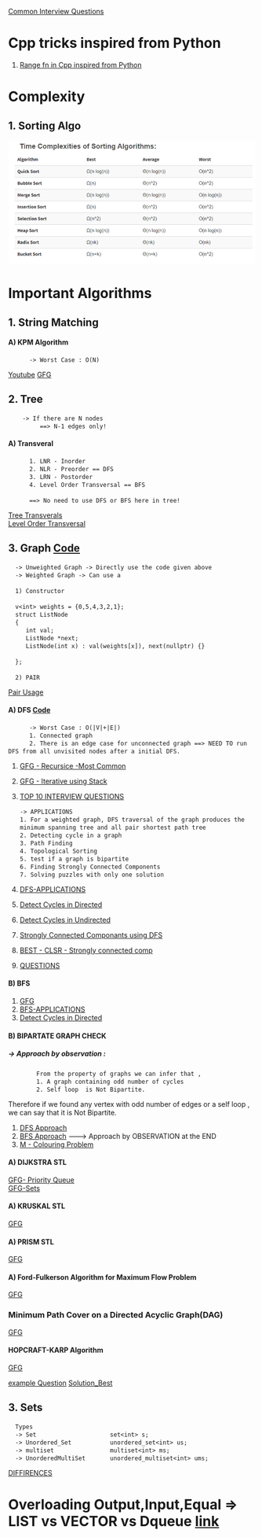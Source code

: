 [Common Interview Questions](https://www.geeksforgeeks.org/top-10-algorithms-in-interview-questions/?ref=rp)
# Cpp tricks inspired from Python
1. [Range fn in Cpp inspired from Python](http://shishtpal.blogspot.com/2015/01/range-function-in-c-inspired-from-python.html#:~:text=range()%20function%20in%20C%2B%2B%20%3A%20Inspired%20from%20Python,-%23%20What%20is%20range&text=%23%20A%20sequence%20of%20numbers%20from,\)%2C%20and%20optional%20step%20parameter.&text=%23%20You%20are%20not%20limited%20to,float%20(%20*%20)%20data%20type.)
# Complexity

## 1. Sorting Algo  
![](Quick_References/Sorting_Complexity.PNG)  

# Important Algorithms

## 1. String Matching
  
  #### A) KPM Algorithm
          -> Worst Case : O(N)
   [Youtube](https://www.youtube.com/watch?v=V5-7GzOfADQ)
   [GFG](https://www.geeksforgeeks.org/kmp-algorithm-for-pattern-searching/)

## 2. Tree
        -> If there are N nodes
             ==> N-1 edges only!
  #### A) Transveral
          1. LNR - Inorder
          2. NLR - Preorder == DFS
          3. LRN - Postorder
          4. Level Order Transversal == BFS
          
          ==> No need to use DFS or BFS here in tree!
   [Tree Transverals](https://www.geeksforgeeks.org/tree-traversals-inorder-preorder-and-postorder/)  
   [Level Order Transversal](https://www.geeksforgeeks.org/level-order-tree-traversal/)

## 3. Graph  [Code](https://github.com/AbhinavKoul/Coding_Questions_Solutions/blob/b91ac7d86a5f4872668b5f3b49d6eeb925c24b94/Implementations/Graphs/GRAPH(better%20implementation).cpp)
      
      -> Unweighted Graph -> Directly use the code given above
      -> Weighted Graph -> Can use a 
      
      1) Constructor     
      
      v<int> weights = {0,5,4,3,2,1};
      struct ListNode 
      {
         int val;
         ListNode *next;     
         ListNode(int x) : val(weights[x]), next(nullptr) {}

      };
      
      2) PAIR
  [Pair Usage](https://www.geeksforgeeks.org/graph-implementation-using-stl-for-competitive-programming-set-2-weighted-graph/)
  
  #### A) DFS  [Code](https://github.com/AbhinavKoul/Coding_Questions_Solutions/blob/b91ac7d86a5f4872668b5f3b49d6eeb925c24b94/Implementations/Graphs/GRAPH(better%20implementation).cpp#L47)
          -> Worst Case : O(|V|+|E|)  
          1. Connected graph  
          2. There is an edge case for unconnected graph ==> NEED TO run DFS from all unvisited nodes after a initial DFS. 
   1. [GFG - Recursice -Most Common](https://www.geeksforgeeks.org/depth-first-search-or-dfs-for-a-graph/)
   2. [GFG - Iterative using Stack](https://www.geeksforgeeks.org/iterative-depth-first-traversal/?ref=rp)
   3. [TOP 10 INTERVIEW QUESTIONS](https://www.geeksforgeeks.org/top-10-interview-question-depth-first-search-dfs/?ref=rp)
   
          -> APPLICATIONS
          1. For a weighted graph, DFS traversal of the graph produces the minimum spanning tree and all pair shortest path tree
          2. Detecting cycle in a graph
          3. Path Finding
          4. Topological Sorting
          5. test if a graph is bipartite
          6. Finding Strongly Connected Components
          7. Solving puzzles with only one solution
   4. [DFS-APPLICATIONS](https://www.geeksforgeeks.org/applications-of-depth-first-search/)  
   5. [Detect Cycles in Directed](https://www.geeksforgeeks.org/detect-cycle-in-a-graph/)
   6. [Detect Cycles in Undirected](https://www.geeksforgeeks.org/detect-cycle-undirected-graph/)
   7. [Strongly Connected Componants using DFS](https://www.geeksforgeeks.org/strongly-connected-components/)
   8. [BEST - CLSR - Strongly connected comp](https://www.personal.kent.edu/~rmuhamma/Algorithms/MyAlgorithms/GraphAlgor/strongComponent.htm)
     
   9. [QUESTIONS](https://www.geeksforgeeks.org/tag/dfs/)
    
  #### B) BFS
   1. [GFG]()
   2. [BFS-APPLICATIONS](https://www.geeksforgeeks.org/applications-of-breadth-first-traversal/)
   3. [Detect Cycles in Directed](https://www.geeksforgeeks.org/detect-cycle-in-a-directed-graph-using-bfs/)
  
  #### B) BIPARTATE GRAPH CHECK
   ##### -> Approach by observation : 
            From the property of graphs we can infer that , 
            1. A graph containing odd number of cycles
            2. Self loop  is Not Bipartite.
            
Therefore if we found any vertex with odd number of edges or a self loop , we can say that it is Not Bipartite.
                
   1. [DFS Approach](https://www.geeksforgeeks.org/check-if-a-given-graph-is-bipartite-using-dfs/?ref=lbp)
   2. [BFS Approach](https://www.geeksforgeeks.org/bipartite-graph/) ---> Approach by OBSERVATION at the END
   3. [M - Colouring Problem](https://www.geeksforgeeks.org/m-coloring-problem-backtracking-5/)
  #### A) DIJKSTRA STL
   [GFG- Priority Queue](https://www.geeksforgeeks.org/dijkstras-shortest-path-algorithm-using-priority_queue-stl/)  
   [GFG-Sets](https://www.geeksforgeeks.org/dijkstras-shortest-path-algorithm-using-set-in-stl/)  
  #### A) KRUSKAL STL
   [GFG](https://www.geeksforgeeks.org/kruskals-minimum-spanning-tree-using-stl-in-c/)  
  #### A) PRISM STL
   [GFG](https://www.geeksforgeeks.org/prims-algorithm-using-priority_queue-stl/)  
  #### A) Ford-Fulkerson Algorithm for Maximum Flow Problem
   [GFG](https://www.geeksforgeeks.org/ford-fulkerson-algorithm-for-maximum-flow-problem/)
  
  ### Minimum Path Cover on a Directed Acyclic Graph(DAG)
   [GFG](https://www.geeksforgeeks.org/maximum-bipartite-matching/)
   #### HOPCRAFT-KARP Algorithm
   [GFG](https://www.geeksforgeeks.org/hopcroft-karp-algorithm-for-maximum-matching-set-1-introduction/)
   
   [example Question](https://www.hackerrank.com/challenges/problem-solving/problem)
   [Solution_Best](https://www.hackerrank.com/rest/contests/master/challenges/problem-solving/hackers/sushilnath/download_solution)
   
## 3. Sets
      Types
      -> Set                     set<int> s;
      -> Unordered_Set           unordered_set<int> us;
      -> multiset                multiset<int> ms;
      -> UnorderedMultiSet       unordered_multiset<int> ums;
[DIFFIRENCES](https://www.geeksforgeeks.org/difference-set-multiset-unordered_set-unordered_multiset/)

# Overloading Output,Input,Equal => LIST vs VECTOR vs Dqueue [link](http://www.yolinux.com/TUTORIALS/LinuxTutorialC++STL.html#LIST)


